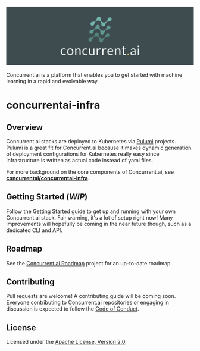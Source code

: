 ![Header](https://github.com/concurrentai/concurrentai-core/raw/main/misc/images/header.png)

Concurrent.ai is a platform that enables you to get started with machine learning in a rapid and evolvable way.

# concurrentai-infra

## Overview

Concurrent.ai stacks are deployed to Kubernetes via [Pulumi](https://www.pulumi.com/) projects. Pulumi is a great fit for Concurrent.ai because it makes dynamic generation of deployment configurations for Kubernetes really easy since infrastructure is written as actual code instead of yaml files.

For more background on the core components of Concurrent.ai, see **[concurrentai/concurrentai-infra](https://github.com/concurrentai/concurrentai-infra)**.

## Getting Started (_WIP_)

Follow the [Getting Started](getting-started) guide to get up and running with your own Concurrent.ai stack. Fair warning, it's a lot of setup right now! Many improvements will hopefully be coming in the near future though, such as a dedicated CLI and API.

## Roadmap

See the [Concurrent.ai Roadmap](https://github.com/orgs/concurrentai/projects/1) project for an up-to-date roadmap.

## Contributing

Pull requests are welcome! A contributing guide will be coming soon. Everyone contributing to Concurrent.ai repositories or engaging in discussion is expected to follow the [Code of Conduct](CODE_OF_CONDUCT.md).

## License

Licensed under the [Apache License, Version 2.0](http://www.apache.org/licenses/LICENSE-2.0).

